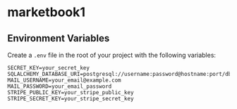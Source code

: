 # marketbook1

## Environment Variables

Create a `.env` file in the root of your project with the following variables:

```properties
SECRET_KEY=your_secret_key
SQLALCHEMY_DATABASE_URI=postgresql://username:password@hostname:port/dbname
MAIL_USERNAME=your_email@example.com
MAIL_PASSWORD=your_email_password
STRIPE_PUBLIC_KEY=your_stripe_public_key
STRIPE_SECRET_KEY=your_stripe_secret_key